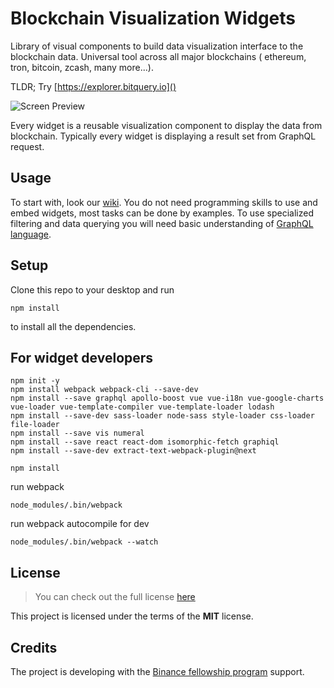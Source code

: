 Blockchain Visualization Widgets
============

Library of visual components to build data visualization interface to the blockchain data.
Universal tool across all major blockchains ( ethereum, tron, bitcoin, zcash, many more...).

TLDR; Try [https://explorer.bitquery.io]()

![Screen Preview](https://raw.githubusercontent.com/bitquery/widgets/master/doc/files/screen2.png)



Every widget is a reusable visualization component to display the data from blockchain.
Typically every widget is displaying a result set from GraphQL request.

## Usage

To start with, look our [wiki](https://github.com/bitquery/widgets/wiki). You do not need programming skills
to use and embed widgets, most tasks can be done by examples. To use specialized filtering and data querying
you will need basic understanding of [GraphQL language](https://graphql.org/).

## Setup

Clone this repo to your desktop and run 

`npm install` 

to install all the dependencies.




For widget developers
-----------
```
npm init -y
npm install webpack webpack-cli --save-dev
npm install --save graphql apollo-boost vue vue-i18n vue-google-charts vue-loader vue-template-compiler vue-template-loader lodash
npm install --save-dev sass-loader node-sass style-loader css-loader file-loader
npm install --save vis numeral
npm install --save react react-dom isomorphic-fetch graphiql
npm install --save-dev extract-text-webpack-plugin@next
```

```
npm install
```

run webpack
```
node_modules/.bin/webpack
```


run webpack autocompile for dev
```
node_modules/.bin/webpack --watch
```


## License
>You can check out the full license [here](https://github.com/bitquery/widgets/blob/master/LICENSE)

This project is licensed under the terms of the **MIT** license.

## Credits

The project is developing with the [Binance fellowship program](https://binancex.dev/fellowship_fellows.html)  support.